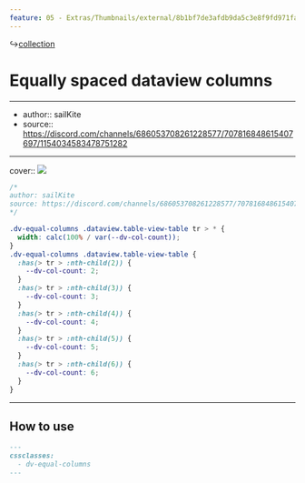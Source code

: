 ```yaml
---
feature: 05 - Extras/Thumbnails/external/8b1bf7de3afdb9da5c3e8f9fd971fa69.png
---
```

↪[collection](collection.md)

# Equally spaced dataview columns

---

- author:: sailKite
- source:: https://discord.com/channels/686053708261228577/707816848615407697/1154034583478751282

---

cover:: ![](https://i.imgur.com/fU7LRj3.png)

```css
/*
author: sailKite
source: https://discord.com/channels/686053708261228577/707816848615407697/1154034583478751282
*/

.dv-equal-columns .dataview.table-view-table tr > * {
  width: calc(100% / var(--dv-col-count));
}
.dv-equal-columns .dataview.table-view-table {
  :has(> tr > :nth-child(2)) {
    --dv-col-count: 2;
  }
  :has(> tr > :nth-child(3)) {
    --dv-col-count: 3;
  }
  :has(> tr > :nth-child(4)) {
    --dv-col-count: 4;
  }
  :has(> tr > :nth-child(5)) {
    --dv-col-count: 5;
  }
  :has(> tr > :nth-child(6)) {
    --dv-col-count: 6;
  }
}
```

---

## How to use

```md
---
cssclasses:
  - dv-equal-columns
---
```
